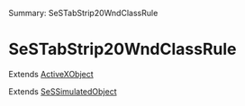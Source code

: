 Summary: SeSTabStrip20WndClassRule

# SeSTabStrip20WndClassRule

Extends [ActiveXObject](ActiveXObject.md)

Extends [SeSSimulatedObject](SeSSimulatedObject.md)



